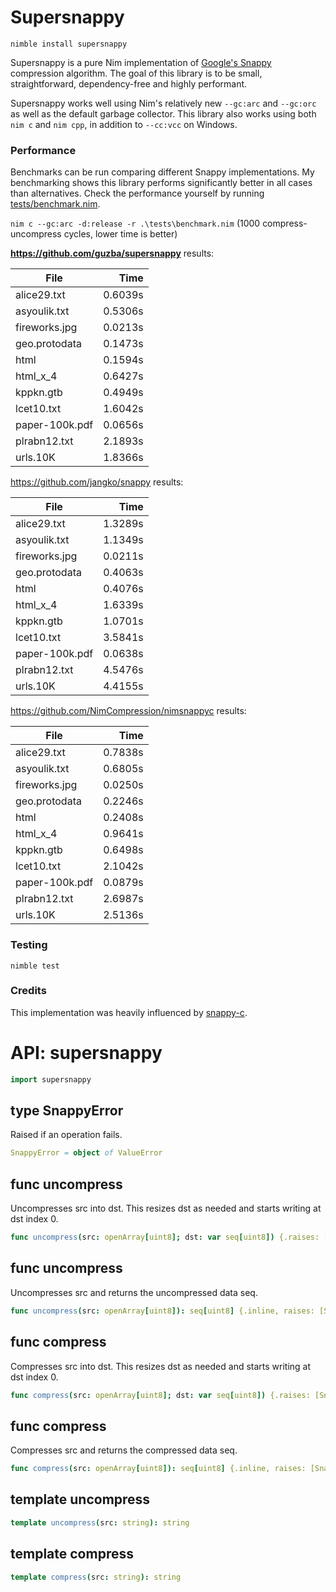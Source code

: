 # Supersnappy

`nimble install supersnappy`

Supersnappy is a pure Nim implementation of [Google's Snappy](https://github.com/google/snappy) compression algorithm. The goal of this library is to be small, straightforward, dependency-free and highly performant.

Supersnappy works well using Nim's relatively new `--gc:arc` and `--gc:orc` as well as the default garbage collector. This library also works using both `nim c` and `nim cpp`, in addition to `--cc:vcc` on Windows.

### Performance

Benchmarks can be run comparing different Snappy implementations. My benchmarking shows this library performs significantly better in all cases than alternatives. Check the performance yourself by running [tests/benchmark.nim](https://github.com/guzba/supersnappy/blob/master/tests/benchmark.nim).

`nim c --gc:arc -d:release -r .\tests\benchmark.nim` (1000 compress-uncompress cycles, lower time is better)

**https://github.com/guzba/supersnappy** results:

File | Time
--- | ---:
alice29.txt | 0.6039s
asyoulik.txt | 0.5306s
fireworks.jpg | 0.0213s
geo.protodata | 0.1473s
html | 0.1594s
html_x_4 | 0.6427s
kppkn.gtb | 0.4949s
lcet10.txt | 1.6042s
paper-100k.pdf | 0.0656s
plrabn12.txt | 2.1893s
urls.10K | 1.8366s

https://github.com/jangko/snappy results:

File | Time
--- | ---:
alice29.txt | 1.3289s
asyoulik.txt | 1.1349s
fireworks.jpg | 0.0211s
geo.protodata | 0.4063s
html | 0.4076s
html_x_4 | 1.6339s
kppkn.gtb | 1.0701s
lcet10.txt | 3.5841s
paper-100k.pdf | 0.0638s
plrabn12.txt | 4.5476s
urls.10K | 4.4155s


https://github.com/NimCompression/nimsnappyc results:

File | Time
--- | ---:
alice29.txt | 0.7838s
asyoulik.txt | 0.6805s
fireworks.jpg | 0.0250s
geo.protodata | 0.2246s
html | 0.2408s
html_x_4 | 0.9641s
kppkn.gtb | 0.6498s
lcet10.txt | 2.1042s
paper-100k.pdf | 0.0879s
plrabn12.txt | 2.6987s
urls.10K | 2.5136s

### Testing
`nimble test`

### Credits

This implementation was heavily influenced by [snappy-c](https://github.com/andikleen/snappy-c).

# API: supersnappy

```nim
import supersnappy
```

## **type** SnappyError

Raised if an operation fails.

```nim
SnappyError = object of ValueError
```

## **func** uncompress

Uncompresses src into dst. This resizes dst as needed and starts writing at dst index 0.

```nim
func uncompress(src: openArray[uint8]; dst: var seq[uint8]) {.raises: [SnappyError].}
```

## **func** uncompress

Uncompresses src and returns the uncompressed data seq.

```nim
func uncompress(src: openArray[uint8]): seq[uint8] {.inline, raises: [SnappyError].}
```

## **func** compress

Compresses src into dst. This resizes dst as needed and starts writing at dst index 0.

```nim
func compress(src: openArray[uint8]; dst: var seq[uint8]) {.raises: [SnappyError].}
```

## **func** compress

Compresses src and returns the compressed data seq.

```nim
func compress(src: openArray[uint8]): seq[uint8] {.inline, raises: [SnappyError].}
```

## **template** uncompress


```nim
template uncompress(src: string): string
```

## **template** compress


```nim
template compress(src: string): string
```
